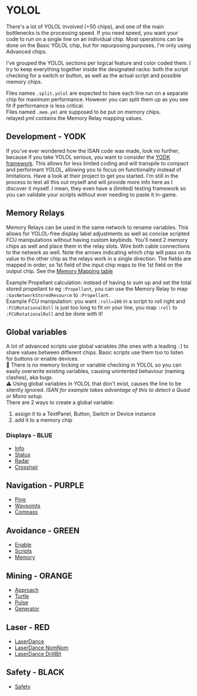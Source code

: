 # YOLOL
There's a lot of YOLOL involved (+50 chips), and one of the main bottlenecks is the processing speed.
If you need speed, you want your code to run on a single line on an individual chip.  Most operations can be done on the Basic YOLOL chip, but for repurposing purposes, I'm only using Advanced chips.

I've grouped the YOLOL sections per logical feature and color coded them.  I try to keep everything together inside the designated racks: both the script checking for a switch or button, as well as the actual script and possible memory chips.

Files names `.split.yolol` are expected to have each line run on a separate chip for maximum performance.  However you can split them up as you see fit if performance is less critical.  
Files named `.mem.yml` are supposed to be put on memory chips.  
relayed.yml contains the Memory Relay mapping values.

## Development - YODK
If you've ever wondered how the ISAN code was made, look no further, because if you take YOLOL serious, you want to consider the [YODK framework][1].  This allows for less limited coding and will transpile to compact and performant YOLOL, allowing you to focus on functionality instead of limitations.  Have a look at their project to get you started.  I'm still in the process to test all this out myself and will provide more info here as I discover it myself.  I mean, they even have a (limited) testing framework so you can validate your scripts without ever needing to paste it in-game.

## Memory Relays
Memory Relays can be used in the same network to rename variables.  This allows for YOLOL-free display label adjustments as well as concise scripted FCU manipulations without having custom keybinds.  You'll need 2 memory chips as well and place them in the relay slots.  Wire both cable connections to the network as well.  Note the arrows indicating which chip will pass on its value to the other chip as the relays work in a single direction.  The fields are mapped in order, so 1st field of the input chip maps to the 1st field on the output chip.  See the [Memory Mapping table](relayed.md)

Example Propellant calculation: instead of having to sum up and set the total stored propellant to eg `:Propellant`, you can use the Memory Relay to map `:GasNetworkStoredResource` to `:Propellant`.  
Example FCU manipulation: you want `:roll=100` in a script to roll right and `:FCURotationalRoll` is just too long to fit on your line, you map `:roll` to `:FCURotationalRoll` and be done with it!

## Global variables
A lot of advanced scripts use global variables (the ones with a leading `:`) to share values between different chips.  Basic scripts use them too to listen for buttons or enable devices.  
🐛 There is no memory locking  or variable checking in YOLOL so you can easily overwrite existing variables, causing unintented behaviour (naming clashes), aka bugs.  
⚠️ Using global variables in YOLOL that don't exist, causes the line to be silently ignored.  _ISAN for example takes advantage of this to detect a Quad or Mono setup._  
There are 2 ways to create a global variable:
1. assign it to a TextPanel, Button, Switch or Device instance
2. add it to a memory chip

### Displays - BLUE

- [Info](info.yolol)
- [Status](status.yolol)
- [Radar](radar.yolol)
- [Crosshair](crosshair.yolol)

## Navigation - PURPLE

- [Ping](ping.yolol)
- [Waypoints](waypoints.yolol)
- [Compass](compass.yolol)

## Avoidance - GREEN

- [Enable](avoidance-enable.yolol)
- [Scripts](avoidance.split.yml)
- [Memory](avoidance.mem.yml)

## Mining - ORANGE

- [Approach](approach.yolol)
- [Turtle](turtle.yolol)
- [Pulse](pulse.yolol)
- [Generator](generator.yolol)

## Laser - RED

- [LaserDance](laserdance.yolol)
- [LaserDance NomNom](laserdance-nomnom.yolol)
- [LaserDance DrillBit](laserdance-drillbit.yolol)

## Safety - BLACK

- [Safety](safety.yolol)

[1]: https://github.com/dbaumgarten/yodk
